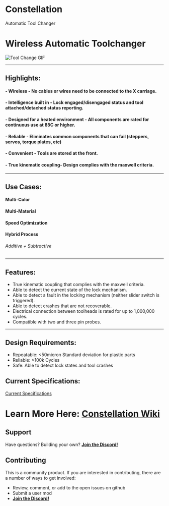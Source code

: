 # Constellation
Automatic Tool Changer 
# Wireless Automatic Toolchanger

![Tool Change GIF](https://github.com/ben5459/HybridManufacturingPlatform/blob/44d53604ea88ddc55a182922c3dc7c002d66ddbc/Automatic%20Tool%20Changer/Images/Toolchange%20GIF.gif)

***
## Highlights:
#### - Wireless - No cables or wires need to be connected to the X carriage. 
#### - Intelligence built in - Lock engaged/disengaged status and tool attached/detached status reporting.
#### - Designed for a heated environment - All components are rated for continuous use at 85C or higher.
#### - Reliable - Eliminates common components that can fail (steppers, servos, torque plates, etc)
#### - Convenient - Tools are stored at the front.
#### - True kinematic coupling- Design complies with the maxwell criteria.

***
## Use Cases:
#### Multi-Color	
#### Multi-Material
#### Speed Optimization 
#### Hybrid Process 
###### Additive + Subtractive
***

## Features:
- True kinematic coupling that complies with the maxwell criteria.
- Able to detect the current state of the lock mechanism. 
- Able to detect a fault in the locking mechanism (neither slider switch is triggered).
- Able to detect crashes that are not recoverable.
- Electrical connection between toolheads is rated for up to 1,000,000 cycles. 
- Compatible with two and three pin probes.
 
***

## Design Requirements:
- Repeatable: <50micron Standard deviation for plastic parts
- Reliable: >100k Cycles
- Safe: Able to detect lock states and tool crashes

## Current Specifications:
[Current Specifications](https://github.com/ben5459/Constellation/wiki/Current-Specifications)

# Learn More Here: [Constellation Wiki](https://github.com/ben5459/Constellation/wiki)


## Support

Have questions? Building your own? **[Join the Discord!][discord]**

## Contributing

This is a community product. If you are interested in contributing, there are a number of ways to get involved:

* Review, comment, or add to the open issues on github
* Submit a user mod
* **[Join the Discord!][discord]**

[discord]: https://discord.gg/9UcAuQNQDU
